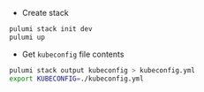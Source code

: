 
- Create stack

```bash
pulumi stack init dev
pulumi up
```

- Get `kubeconfig` file contents

```bash
pulumi stack output kubeconfig > kubeconfig.yml
export KUBECONFIG=./kubeconfig.yml
```
